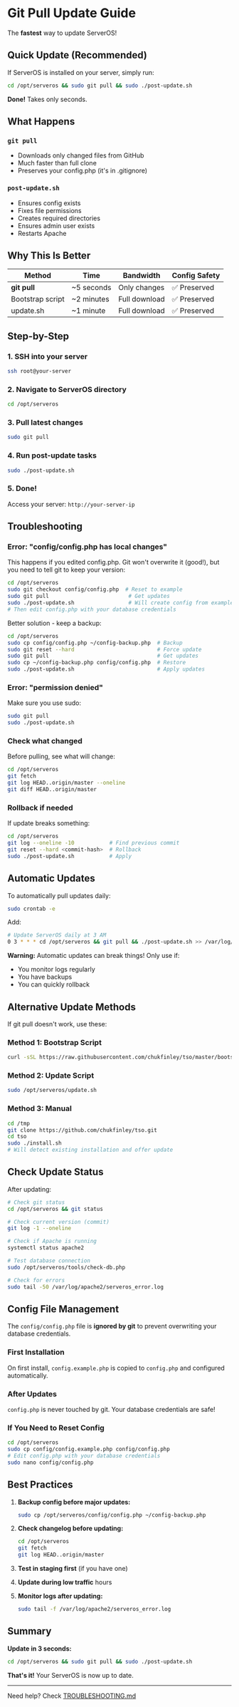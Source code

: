 # Git Pull Update Guide

The **fastest** way to update ServerOS!

## Quick Update (Recommended)

If ServerOS is installed on your server, simply run:

```bash
cd /opt/serveros && sudo git pull && sudo ./post-update.sh
```

**Done!** Takes only seconds.

## What Happens

### `git pull`
- Downloads only changed files from GitHub
- Much faster than full clone
- Preserves your config.php (it's in .gitignore)

### `post-update.sh`
- Ensures config exists
- Fixes file permissions
- Creates required directories
- Ensures admin user exists
- Restarts Apache

## Why This Is Better

| Method | Time | Bandwidth | Config Safety |
|--------|------|-----------|---------------|
| **git pull** | ~5 seconds | Only changes | ✅ Preserved |
| Bootstrap script | ~2 minutes | Full download | ✅ Preserved |
| update.sh | ~1 minute | Full download | ✅ Preserved |

## Step-by-Step

### 1. SSH into your server

```bash
ssh root@your-server
```

### 2. Navigate to ServerOS directory

```bash
cd /opt/serveros
```

### 3. Pull latest changes

```bash
sudo git pull
```

### 4. Run post-update tasks

```bash
sudo ./post-update.sh
```

### 5. Done!

Access your server: `http://your-server-ip`

## Troubleshooting

### Error: "config/config.php has local changes"

This happens if you edited config.php. Git won't overwrite it (good!), but you need to tell git to keep your version:

```bash
cd /opt/serveros
sudo git checkout config/config.php  # Reset to example
sudo git pull                         # Get updates
sudo ./post-update.sh                 # Will create config from example
# Then edit config.php with your database credentials
```

Better solution - keep a backup:

```bash
cd /opt/serveros
sudo cp config/config.php ~/config-backup.php  # Backup
sudo git reset --hard                          # Force update
sudo git pull                                  # Get updates
sudo cp ~/config-backup.php config/config.php  # Restore
sudo ./post-update.sh                          # Apply updates
```

### Error: "permission denied"

Make sure you use sudo:

```bash
sudo git pull
sudo ./post-update.sh
```

### Check what changed

Before pulling, see what will change:

```bash
cd /opt/serveros
git fetch
git log HEAD..origin/master --oneline
git diff HEAD..origin/master
```

### Rollback if needed

If update breaks something:

```bash
cd /opt/serveros
git log --oneline -10           # Find previous commit
git reset --hard <commit-hash>  # Rollback
sudo ./post-update.sh           # Apply
```

## Automatic Updates

To automatically pull updates daily:

```bash
sudo crontab -e
```

Add:

```bash
# Update ServerOS daily at 3 AM
0 3 * * * cd /opt/serveros && git pull && ./post-update.sh >> /var/log/serveros-auto-update.log 2>&1
```

**Warning:** Automatic updates can break things! Only use if:
- You monitor logs regularly
- You have backups
- You can quickly rollback

## Alternative Update Methods

If git pull doesn't work, use these:

### Method 1: Bootstrap Script
```bash
curl -sSL https://raw.githubusercontent.com/chukfinley/tso/master/bootstrap.sh | sudo bash
```

### Method 2: Update Script
```bash
sudo /opt/serveros/update.sh
```

### Method 3: Manual
```bash
cd /tmp
git clone https://github.com/chukfinley/tso.git
cd tso
sudo ./install.sh
# Will detect existing installation and offer update
```

## Check Update Status

After updating:

```bash
# Check git status
cd /opt/serveros && git status

# Check current version (commit)
git log -1 --oneline

# Check if Apache is running
systemctl status apache2

# Test database connection
sudo /opt/serveros/tools/check-db.php

# Check for errors
sudo tail -50 /var/log/apache2/serveros_error.log
```

## Config File Management

The `config/config.php` file is **ignored by git** to prevent overwriting your database credentials.

### First Installation

On first install, `config.example.php` is copied to `config.php` and configured automatically.

### After Updates

`config.php` is never touched by git. Your database credentials are safe!

### If You Need to Reset Config

```bash
cd /opt/serveros
sudo cp config/config.example.php config/config.php
# Edit config.php with your database credentials
sudo nano config/config.php
```

## Best Practices

1. **Backup config before major updates:**
   ```bash
   sudo cp /opt/serveros/config/config.php ~/config-backup.php
   ```

2. **Check changelog before updating:**
   ```bash
   cd /opt/serveros
   git fetch
   git log HEAD..origin/master
   ```

3. **Test in staging first** (if you have one)

4. **Update during low traffic** hours

5. **Monitor logs after updating:**
   ```bash
   sudo tail -f /var/log/apache2/serveros_error.log
   ```

## Summary

**Update in 3 seconds:**

```bash
cd /opt/serveros && sudo git pull && sudo ./post-update.sh
```

**That's it!** Your ServerOS is now up to date.

---

Need help? Check [TROUBLESHOOTING.md](TROUBLESHOOTING.md)
